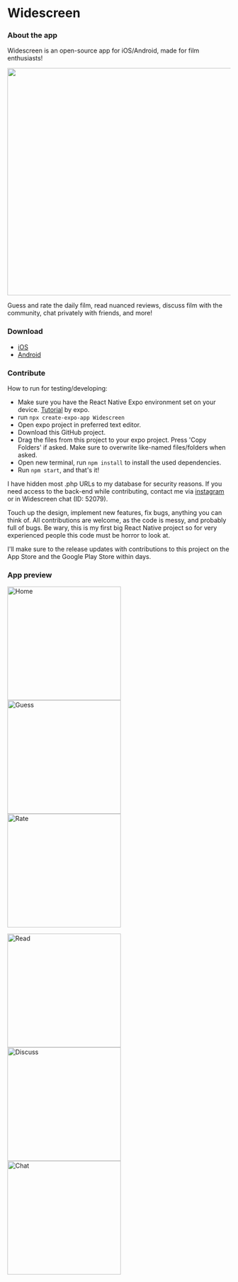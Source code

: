 # Widescreen
### About the app

Widescreen is an open-source app for iOS/Android, made for film enthusiasts!

<img src="./images/frames.png" width="512"/>

Guess and rate the daily film, read nuanced reviews, discuss film with the community, chat privately with friends, and more!

### Download

- <a href="https://apps.apple.com/nl/app/widescreen/id6450876748?l=en-GB">iOS</a>
- <a href="https://play.google.com/store/apps/details?id=com.bpstudios.Widescreen">Android</a>

### Contribute

How to run for testing/developing:
- Make sure you have the React Native Expo environment set on your device. <a href="https://docs.expo.dev/get-started/installation/">Tutorial</a> by expo.
- run `npx create-expo-app Widescreen`
- Open expo project in preferred text editor.
- Download this GitHub project.
- Drag the files from this project to your expo project. Press 'Copy Folders' if asked. Make sure to overwrite like-named files/folders when asked.
- Open new terminal, run `npm install` to install the used dependencies.
- Run `npm start`, and that's it! 

I have hidden most .php URLs to my database for security reasons. If you need access to the back-end while contributing, contact me via <a href="https://instagram.com/aronvisser_">instagram</a> or in Widescreen chat (ID: 52079).

Touch up the design, implement new features, fix bugs, anything you can think of. All contributions are welcome, as the code is messy, and probably full of bugs. Be wary, this is my first big React Native project so for very experienced people this code must be horror to look at. 

I'll make sure to the release updates with contributions to this project on the App Store and the Google Play Store within days.

### App preview

<p float="left">
  <p float="left">
    <img src="./images/iPhone_15.jpg" width="256" title="Home">
    <img src="./images/iPhone_15 2.jpg" width="256" title="Guess">
    <img src="./images/iPhone_15 3.jpg" width="256" title="Rate">
  </p>
  <p float="left">
    <img src="./images/iPhone_15 4.jpg" width="256" title="Read">
    <img src="./images/iPhone_15 5.jpg" width="256" title="Discuss">
    <img src="./images/iPhone_15 6.jpg" width="256" title="Chat">
  </p>
</p>
